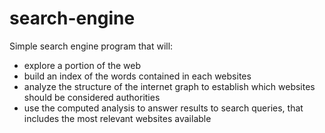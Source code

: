# search-engine
Simple search engine program that will:
- explore a portion of the web
- build an index of the words contained in each websites
- analyze the structure of the internet graph to establish which websites should be considered authorities
- use the computed analysis to answer results to search queries, that includes the most relevant websites available
